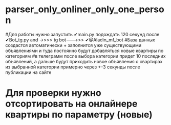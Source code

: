 # parser_only_onliner_only_one_person
#Для работы нужно запустить ✔main.py  подождать 120 секунд после ✔Bot_tg.py and ->>>>      tg bot--->>> ✔@Aladin_mf_bot
#База данных создастся автоматически + заполнится уже существующими объявлениями и туда постоянно будут добавляться новые квартиры по категориям
#в телеграмм после выбора категории придет 10 последних объявлений, а дальше будут приходить новое объявления о квартирах из выбранной категории примерно через +-3 секунды после публикации на сайте
# Для проверки нужно отсортировать на онлайнере квартиры  по параметру (новые)
